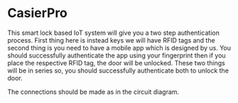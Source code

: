 # CasierPro

This smart lock based IoT system will give you a two step authentication process. First thing here is instead keys we will have RFID tags and the second thing is you need to have a mobile app which is designed by us. You should successfully authenticate the app using your fingerprint then if you place the respective RFID tag, the door will be unlocked. These two things will be in series so, you should successfully authenticate both to unlock the door.

The connections should be made as in the circuit diagram.
